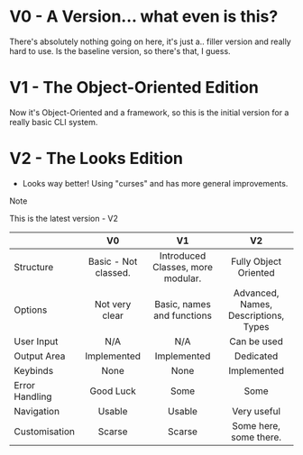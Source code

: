 # V0 - A Version... what even is this?
  There's absolutely nothing going on here, it's just a.. filler version and really hard to use.
  Is the baseline version, so there's that, I guess.

# V1 - The Object-Oriented Edition
  Now it's Object-Oriented and a framework, so this is the initial version for a really basic CLI system.

# V2 - The Looks Edition
  - Looks way better! Using "curses" and has more general improvements.

> [!NOTE]
> This is the latest version - V2

|                |          V0          |                V1                 |                  V2                  |
| -------------- | :------------------: | :-------------------------------: | :----------------------------------: |
| Structure      | Basic - Not classed. | Introduced Classes, more modular. |        Fully Object Oriented         |
| Options        |    Not very clear    |    Basic, names and functions     | Advanced, Names, Descriptions, Types |
| User Input     |         N/A          |                N/A                |             Can be used              |
| Output Area    |     Implemented      |            Implemented            |              Dedicated               |
| Keybinds       |         None         |               None                |             Implemented              |
| Error Handling |      Good Luck       |               Some                |                 Some                 |
| Navigation     |        Usable        |              Usable               |             Very useful              |
| Customisation  |        Scarse        |              Scarse               |        Some here, some there.        |